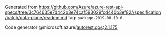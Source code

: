 Generated from https://github.com/Azure/azure-rest-api-specs/tree/3c764635e7d442b3e74caf593029fcd440b3ef82//specification/batch/data-plane/readme.md tag: `package-2019-08.10.0`

Code generator @microsoft.azure/autorest.go@2.1.175


